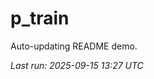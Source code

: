 # p_train

Auto-updating README demo.

<!--START_SECTION:status-->
_Last run: 2025-09-15 13:27 UTC_
<!--END_SECTION:status-->























































































































































































































































































































































































































































































































































































































